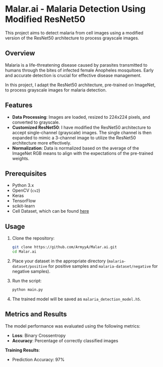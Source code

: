 # Malar.ai - Malaria Detection Using Modified ResNet50

This project aims to detect malaria from cell images using a modified version of the ResNet50 architecture to process grayscale images.

## Overview

Malaria is a life-threatening disease caused by parasites transmitted to humans through the bites of infected female Anopheles mosquitoes. Early and accurate detection is crucial for effective disease management.

In this project, I adapt the ResNet50 architecture, pre-trained on ImageNet, to process grayscale images for malaria detection.

## Features

- **Data Processing**: Images are loaded, resized to 224x224 pixels, and converted to grayscale.
- **Customized ResNet50**: I have modified the ResNet50 architecture to accept single-channel (grayscale) images. The single channel is then expanded to mimic a 3-channel image to utilize the ResNet50 architecture more effectively.
- **Normalization**: Data is normalized based on the average of the ImageNet RGB means to align with the expectations of the pre-trained weights.

## Prerequisites

- Python 3.x
- OpenCV (`cv2`)
- Keras
- TensorFlow
- scikit-learn
- Cell Dataset, which can be found [here](https://www.kaggle.com/datasets/iarunava/cell-images-for-detecting-malaria)

## Usage

1. Clone the repository:

   ```bash
   git clone https://github.com/ArmyyA/Malar.ai.git
   cd Malar.ai
   ```

2. Place your dataset in the appropriate directory (`malaria-dataset/positive` for positive samples and `malaria-dataset/negative` for negative samples).

3. Run the script:

   ```bash
   python main.py
   ```

4. The trained model will be saved as `malaria_detection_model.h5`.

## Metrics and Results

The model performance was evaluated using the following metrics:

- **Loss**: Binary Crossentropy
- **Accuracy**: Percentage of correctly classified images

**Training Results**:

- Prediction Accuracy: 97%
